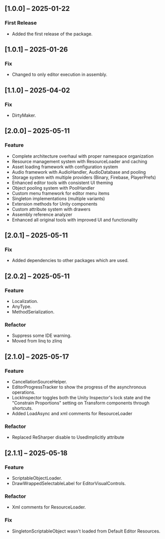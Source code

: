 ## [1.0.0] – 2025-01-22
### First Release
- Added the first release of the package.
## [1.0.1] – 2025-01-26
### Fix
- Changed to only editor execution in assembly.
## [1.1.0] – 2025-04-02
### Fix
- DirtyMaker.
## [2.0.0] – 2025-05-11
### Feature
- Complete architecture overhaul with proper namespace organization
- Resource management system with ResourceLoader<T> and caching
- Asset loading framework with configuration system
- Audio framework with AudioHandler, AudioDatabase and pooling
- Storage system with multiple providers (Binary, Firebase, PlayerPrefs)
- Enhanced editor tools with consistent UI theming
- Object pooling system with PoolHandler<T>
- Custom menu framework for editor menu items
- Singleton implementations (multiple variants)
- Extension methods for Unity components
- Custom attribute system with drawers
- Assembly reference analyzer
- Enhanced all original tools with improved UI and functionality
## [2.0.1] – 2025-05-11
### Fix
- Added dependencies to other packages which are used.
## [2.0.2] – 2025-05-11
### Feature
- Localization.
- AnyType.
- MethodSerialization.
### Refactor
- Suppress some IDE warning.
- Moved from linq to zlinq
## [2.1.0] – 2025-05-17
### Feature
- CancellationSourceHelper.
- EditorProgressTracker to show the progress of the asynchronous operations.
- LockInspector toggles both the Unity Inspector's lock state and the "Constrain Proportions" setting on Transform components through shortcuts.
- Added LoadAsync and xml comments for ResourceLoader
### Refactor
- Replaced ReSharper disable to UsedImplicitly attribute
## [2.1.1] – 2025-05-18
### Feature
- ScriptableObjectLoader.
- DrawWrappedSelectableLabel for EditorVisualControls.
### Refactor
- Xml comments for ResourceLoader.
### Fix
- SingletonScriptableObject wasn't loaded from Default Editor Resources.